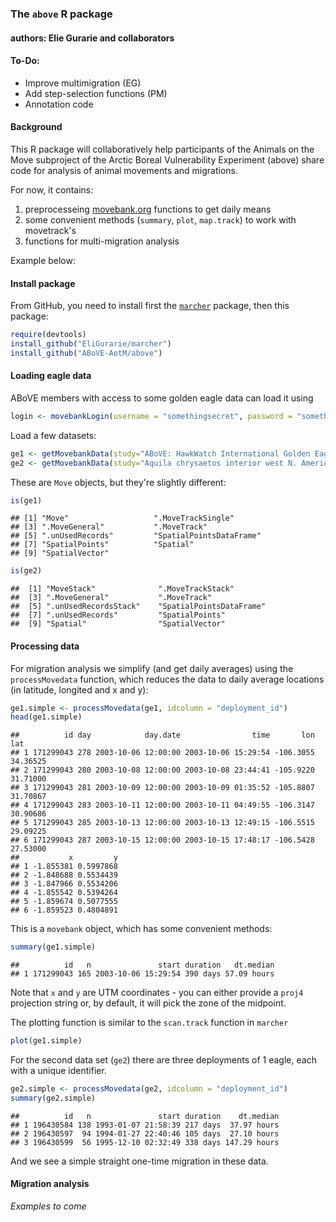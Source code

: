 ### The `above` R package
#### authors: Elie Gurarie and collaborators




#### To-Do:

- Improve multimigration (EG)
- Add step-selection functions (PM)
- Annotation code





#### Background

This R package will collaboratively help participants of the Animals on the Move subproject of the Arctic Boreal Vulnerability Experiment (above) share code for analysis of animal movements and migrations. 

For now, it contains: 

1. preprocesseing [movebank.org]() functions to get daily means
2. some convenient methods (`summary`, `plot`, `map.track`) to work with movetrack's 
3. functions for multi-migration analysis

Example below:


#### Install package

From GitHub, you need to install first the [`marcher`](https://github.com/EliGurarie/marcher) package, then this package:


```r
require(devtools)
install_github("EliGurarie/marcher")
install_github("ABoVE-AotM/above")
```




#### Loading eagle data

ABoVE members with access to some golden eagle data can load it using 


```r
login <- movebankLogin(username = "somethingsecret", password = "somethingsecret")
```



Load a few datasets:


```r
ge1 <- getMovebankData(study="ABoVE: HawkWatch International Golden Eagles", animalName="37307a", login=login) 
ge2 <- getMovebankData(study="Aquila chrysaetos interior west N. America, Craigs, Fuller", animalName="629-26704", login=login) 
```




These are `Move` objects, but they're slightly different:

```r
is(ge1)
```

```
## [1] "Move"                   ".MoveTrackSingle"      
## [3] ".MoveGeneral"           ".MoveTrack"            
## [5] ".unUsedRecords"         "SpatialPointsDataFrame"
## [7] "SpatialPoints"          "Spatial"               
## [9] "SpatialVector"
```

```r
is(ge2)
```

```
##  [1] "MoveStack"              ".MoveTrackStack"       
##  [3] ".MoveGeneral"           ".MoveTrack"            
##  [5] ".unUsedRecordsStack"    "SpatialPointsDataFrame"
##  [7] ".unUsedRecords"         "SpatialPoints"         
##  [9] "Spatial"                "SpatialVector"
```



#### Processing data

For migration analysis we simplify (and get daily averages) using the `processMovedata` function, which reduces the data to daily average locations (in latitude, longited and x and y):


```r
ge1.simple <- processMovedata(ge1, idcolumn = "deployment_id")
head(ge1.simple)
```

```
##          id day            day.date                time       lon      lat
## 1 171299043 278 2003-10-06 12:00:00 2003-10-06 15:29:54 -106.3055 34.36525
## 2 171299043 280 2003-10-08 12:00:00 2003-10-08 23:44:41 -105.9220 31.71000
## 3 171299043 281 2003-10-09 12:00:00 2003-10-09 01:35:52 -105.8807 31.70867
## 4 171299043 283 2003-10-11 12:00:00 2003-10-11 04:49:55 -106.3147 30.90686
## 5 171299043 285 2003-10-13 12:00:00 2003-10-13 12:49:15 -106.5515 29.09225
## 6 171299043 287 2003-10-15 12:00:00 2003-10-15 17:48:17 -106.5428 27.53000
##           x         y
## 1 -1.855381 0.5997868
## 2 -1.848688 0.5534439
## 3 -1.847966 0.5534206
## 4 -1.855542 0.5394264
## 5 -1.859674 0.5077555
## 6 -1.859523 0.4804891
```

This is a `movebank` object, which has some convenient methods:


```r
summary(ge1.simple)
```

```
##          id   n               start duration   dt.median
## 1 171299043 165 2003-10-06 15:29:54 390 days 57.09 hours
```


Note that `x` and `y` are UTM coordinates - you can either provide a `proj4` projection string or, by default, it will pick the zone of the midpoint. 

The plotting function is similar to the `scan.track` function in `marcher`


```r
plot(ge1.simple)
```

For the second data set (`ge2`) there are three deployments of 1 eagle, each with a unique identifier. 


```r
ge2.simple <- processMovedata(ge2, idcolumn = "deployment_id")
summary(ge2.simple)
```

```
##          id   n               start duration    dt.median
## 1 196430584 138 1993-01-07 21:58:39 217 days  37.97 hours
## 2 196430597  94 1994-01-27 22:40:46 105 days  27.10 hours
## 3 196430599  56 1995-12-10 02:32:49 338 days 147.29 hours
```

And we see a simple straight one-time migration in these data. 

#### Migration analysis

*Examples to come*


